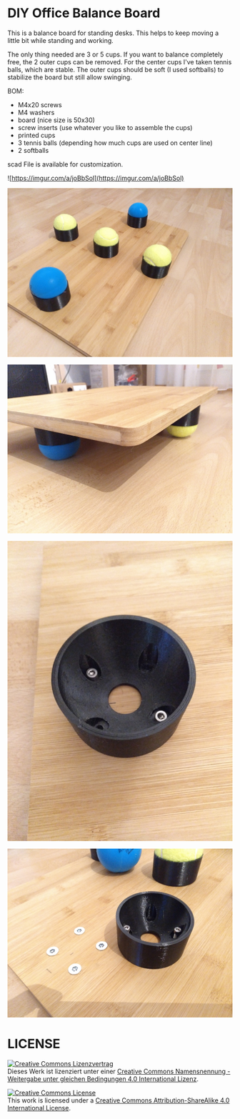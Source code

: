 # DIY Office Balance Board

This is a balance board for standing desks. This helps to keep moving a little bit while standing and working.

The only thing needed are 3 or 5 cups. If you want to balance completely free, the 2 outer cups can be removed. For the center cups I've taken tennis balls, which are stable. The outer cups should be soft (I used softballs) to stabilize the board but still allow swinging.

BOM:
  - M4x20 screws
  - M4 washers
  - board (nice size is 50x30)
  - screw inserts (use whatever you like to assemble the cups)
  - printed cups
  - 3 tennis balls (depending how much cups are used on center line)
  - 2 softballs 

scad File is available for customization.

![https://imgur.com/a/joBbSol](https://imgur.com/a/joBbSol)

![](001.jpg)

![](002.jpg)

![](003.jpg)

![](004.jpg)


# LICENSE

<a rel="license" href="http://creativecommons.org/licenses/by-sa/4.0/"><img alt="Creative Commons Lizenzvertrag" style="border-width:0" src="https://i.creativecommons.org/l/by-sa/4.0/88x31.png" /></a><br />Dieses Werk ist lizenziert unter einer <a rel="license" href="http://creativecommons.org/licenses/by-sa/4.0/">Creative Commons Namensnennung - Weitergabe unter gleichen Bedingungen 4.0 International Lizenz</a>.

<a rel="license" href="http://creativecommons.org/licenses/by-sa/4.0/"><img alt="Creative Commons License" style="border-width:0" src="https://i.creativecommons.org/l/by-sa/4.0/88x31.png" /></a><br />This work is licensed under a <a rel="license" href="http://creativecommons.org/licenses/by-sa/4.0/">Creative Commons Attribution-ShareAlike 4.0 International License</a>.
